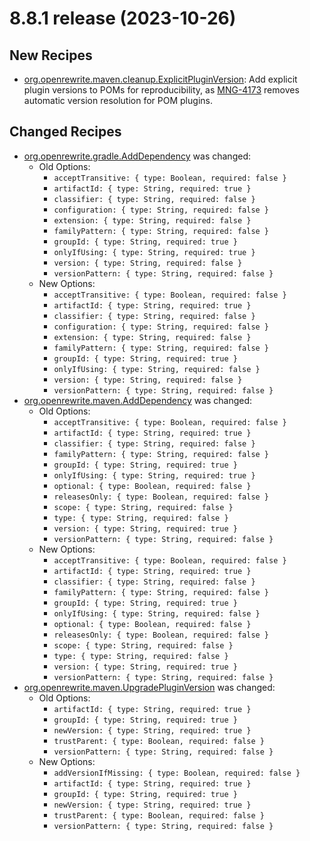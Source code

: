 # 8.8.1 release (2023-10-26)

## New Recipes

* [org.openrewrite.maven.cleanup.ExplicitPluginVersion](https://docs.openrewrite.org/recipes/maven/cleanup/explicitpluginversion): Add explicit plugin versions to POMs for reproducibility, as [MNG-4173](https://issues.apache.org/jira/browse/MNG-4173) removes automatic version resolution for POM plugins. 

## Changed Recipes

* [org.openrewrite.gradle.AddDependency](https://docs.openrewrite.org/recipes/gradle/adddependency) was changed:
  * Old Options:
    * `acceptTransitive: { type: Boolean, required: false }`
    * `artifactId: { type: String, required: true }`
    * `classifier: { type: String, required: false }`
    * `configuration: { type: String, required: false }`
    * `extension: { type: String, required: false }`
    * `familyPattern: { type: String, required: false }`
    * `groupId: { type: String, required: true }`
    * `onlyIfUsing: { type: String, required: true }`
    * `version: { type: String, required: false }`
    * `versionPattern: { type: String, required: false }`
  * New Options:
    * `acceptTransitive: { type: Boolean, required: false }`
    * `artifactId: { type: String, required: true }`
    * `classifier: { type: String, required: false }`
    * `configuration: { type: String, required: false }`
    * `extension: { type: String, required: false }`
    * `familyPattern: { type: String, required: false }`
    * `groupId: { type: String, required: true }`
    * `onlyIfUsing: { type: String, required: false }`
    * `version: { type: String, required: false }`
    * `versionPattern: { type: String, required: false }`
* [org.openrewrite.maven.AddDependency](https://docs.openrewrite.org/recipes/maven/adddependency) was changed:
  * Old Options:
    * `acceptTransitive: { type: Boolean, required: false }`
    * `artifactId: { type: String, required: true }`
    * `classifier: { type: String, required: false }`
    * `familyPattern: { type: String, required: false }`
    * `groupId: { type: String, required: true }`
    * `onlyIfUsing: { type: String, required: true }`
    * `optional: { type: Boolean, required: false }`
    * `releasesOnly: { type: Boolean, required: false }`
    * `scope: { type: String, required: false }`
    * `type: { type: String, required: false }`
    * `version: { type: String, required: true }`
    * `versionPattern: { type: String, required: false }`
  * New Options:
    * `acceptTransitive: { type: Boolean, required: false }`
    * `artifactId: { type: String, required: true }`
    * `classifier: { type: String, required: false }`
    * `familyPattern: { type: String, required: false }`
    * `groupId: { type: String, required: true }`
    * `onlyIfUsing: { type: String, required: false }`
    * `optional: { type: Boolean, required: false }`
    * `releasesOnly: { type: Boolean, required: false }`
    * `scope: { type: String, required: false }`
    * `type: { type: String, required: false }`
    * `version: { type: String, required: true }`
    * `versionPattern: { type: String, required: false }`
* [org.openrewrite.maven.UpgradePluginVersion](https://docs.openrewrite.org/recipes/maven/upgradepluginversion) was changed:
  * Old Options:
    * `artifactId: { type: String, required: true }`
    * `groupId: { type: String, required: true }`
    * `newVersion: { type: String, required: true }`
    * `trustParent: { type: Boolean, required: false }`
    * `versionPattern: { type: String, required: false }`
  * New Options:
    * `addVersionIfMissing: { type: Boolean, required: false }`
    * `artifactId: { type: String, required: true }`
    * `groupId: { type: String, required: true }`
    * `newVersion: { type: String, required: true }`
    * `trustParent: { type: Boolean, required: false }`
    * `versionPattern: { type: String, required: false }`